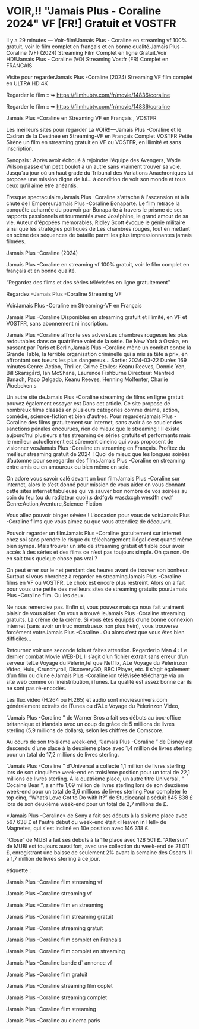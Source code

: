 # VOIR,!! "Jamais Plus - Coraline 2024" VF [FR!] Gratuit et VOSTFR
il y a 29 minutes — Voir-film!Jamais Plus - Coraline en streaming vf 100% gratuit, voir le film complet en français et en bonne qualité.Jamais Plus -Coraline (VF) (2024) Streaming Film Complet en ligne Gratuit.Voir HD!!Jamais Plus - Coraline (VO) Streaming Vostfr (FR) Complet en FRANCAIS

Visite pour regarderJamais Plus -Coraline (2024) Streaming VF film complet en ULTRA HD 4K

Regarder le film :: ➥ https://filmhubtv.com/fr/movie/14836/coraline

Regarder le film :: ➥ https://filmhubtv.com/fr/movie/14836/coraline


Jamais Plus -Coraline en Streaming VF en Français , VOSTFR

Les meilleurs sites pour regarder La VOIR!!—Jamais Plus -Coraline et le Cadran de la Destinée en Streaming-VF en Français Complet VOSTFR Petite Sirène un film en streaming gratuit en VF ou VOSTFR, en illimité et sans inscription.

Synopsis : Après avoir échoué à rejoindre l’équipe des Avengers, Wade Wilson passe d’un petit boulot à un autre sans vraiment trouver sa voie. Jusqu’au jour où un haut gradé du Tribunal des Variations Anachroniques lui propose une mission digne de lui… à condition de voir son monde et tous ceux qu’il aime être anéantis.

Fresque spectaculaire,Jamais Plus -Coraline s'attache à l'ascension et à la chute de l'EmpereurJamais Plus -Coraline Bonaparte. Le film retrace la conquête acharnée du pouvoir par Bonaparte à travers le prisme de ses rapports passionnels et tourmentés avec Joséphine, le grand amour de sa vie. Auteur d'épopées mémorables, Ridley Scott évoque le génie militaire ainsi que les stratégies politiques de Les chambres rouges, tout en mettant en scène des séquences de bataille parmi les plus impressionnantes jamais filmées.

Jamais Plus -Coraline (2024)

Jamais Plus -Coraline en streaming vf 100% gratuit, voir le film complet en français et en bonne qualité.

“Regardez des films et des séries télévisées en ligne gratuitement”

Regardez –Jamais Plus -Coraline Streaming VF

VoirJamais Plus -Coraline en Streaming-VF en Français

Jamais Plus -Coraline Disponibles en streaming gratuit et illimité, en VF et VOSTFR, sans abonnement ni inscription.

Jamais Plus -Coraline affronte ses adversLes chambres rougeses les plus redoutables dans ce quatrième volet de la série. De New York à Osaka, en passant par Paris et Berlin,Jamais Plus -Coraline mène un combat contre la Grande Table, la terrible organisation criminelle qui a mis sa tête à prix, en affrontant ses tueurs les plus dangereux... Sortie: 2024-03-22 Durée: 169 minutes Genre: Action, Thriller, Crime Etoiles: Keanu Reeves, Donnie Yen, Bill Skarsgård, Ian McShane, Laurence Fishburne Directeur: Manfred Banach, Paco Delgado, Keanu Reeves, Henning Molfenter, Charlie Woebcken.s

Un autre site deJamais Plus -Coraline streaming de films en ligne gratuit pouvez également essayer est Dans cet article. Ce site propose de nombreux films classés en plusieurs catégories comme drame, action, comédie, science-fiction et bien d'autres. Pour regarderJamais Plus -Coraline des films gratuitement sur Internet, sans avoir à se soucier des sanctions pénales encourues, rien de mieux que le streaming ! Il existe aujourd’hui plusieurs sites streaming de séries gratuits et performants mais le meilleur actuellement est sûrement cineinc qui vous proposent de visionner vosJamais Plus -Coraline en streaming en Français. Profitez du meilleur streaming gratuit de 2024 ! Quoi de mieux que les longues soirées d’automne pour se regarder des filmsJamais Plus -Coraline en streaming entre amis ou en amoureux ou bien même en solo.

On adore vous savoir calé devant un bon filmJamais Plus -Coraline sur internet, alors le s’est donné pour mission de vous aider en vous donnant cette sites internet fabuleuse qui va sauver bon nombre de vos soirées au coin du feu (ou du radiateur quoi).s drdfgvb wasdxcgh wesdfh swdf Genre:Action,Aventure,Science-Fiction

Vous allez pouvoir binger sévère ! L’occasion pour vous de voirJamais Plus -Coraline films que vous aimez ou que vous attendiez de découvrir.

Pouvoir regarder un filmJamais Plus -Coraline gratuitement sur internet chez soi sans prendre le risque du téléchargement illégal c’est quand même bien sympa. Mais trouver un site de streaming gratuit et fiable pour avoir accès à des séries et des films ce n’est pas toujours simple. Oh ça non. On en sait tous quelque chose pas vrai ?

On peut errer sur le net pendant des heures avant de trouver son bonheur. Surtout si vous cherchez à regarder en streamingJamais Plus -Coraline films en VF ou VOSTFR. Le choix est encore plus restreint. Alors on a fait pour vous une petite des meilleurs sites de streaming gratuits pourJamais Plus -Coraline film. Ou les deux.

Ne nous remerciez pas. Enfin si, vous pouvez mais ça nous fait vraiment plaisir de vous aider. On vous a trouvé leJamais Plus -Coraline streaming gratuits. La crème de la crème. Si vous êtes équipés d’une bonne connexion internet (sans avoir un truc monstrueux non plus hein), vous trouverez forcément votreJamais Plus -Coraline . Ou alors c’est que vous êtes bien difficiles…

Retournez voir une seconde fois et faites attention. RegarderIp Man 4 : Le dernier combat Movie WEB-DL Il s’agit d’un fichier extrait sans erreur d’un serveur telLe Voyage du Pèlerin,tel que Netflix, ALe Voyage du Pèlerinzon Video, Hulu, Crunchyroll, DiscoveryGO, BBC iPlayer, etc. Il s’agit également d’un film ou d’une éJamais Plus -Coraline ion télévisée téléchargé via un site web comme on lineistribution, iTunes. La qualité est assez bonne car ils ne sont pas ré-encodés.

Les flux vidéo (H.264 ou H.265) et audio sont moviesunivers.com généralement extraits de iTunes ou d’ALe Voyage du Pèlerinzon Video,

“Jamais Plus -Coraline ” de Warner Bros a fait ses débuts au box-office britannique et irlandais avec un coup de grâce de 5 millions de livres sterling (5,9 millions de dollars), selon les chiffres de Comscore.

Au cours de son troisième week-end, “Jamais Plus -Coraline ” de Disney est descendu d'une place à la deuxième place avec 1,4 million de livres sterling pour un total de 17,2 millions de livres sterling.

“Jamais Plus -Coraline ” d'Universal a collecté 1,1 million de livres sterling lors de son cinquième week-end en troisième position pour un total de 22,1 millions de livres sterling. À la quatrième place, un autre titre Universal, “ Cocaine Bear ”, a sniffé 1,09 million de livres sterling lors de son deuxième week-end pour un total de 3,6 millions de livres sterling.Pour compléter le top cinq, “What’s Love Got to Do with It?” de Studiocanal a séduit 845 838 £ lors de son deuxième week-end pour un total de 2,7 millions de £.

«Jamais Plus -Coraline» de Sony a fait ses débuts à la sixième place avec 567 638 £ et l'autre début du week-end était «Heaven in Hell» de Magnetes, qui s'est incliné en 10e position avec 146 318 £.

“Close” de MUBI a fait ses débuts à la 11e place avec 128 501 £. “Aftersun” de MUBI est toujours aussi fort, avec une collection du week-end de 21 011 £, enregistrant une baisse de seulement 2% avant la semaine des Oscars. Il a 1,7 million de livres sterling à ce jour.

étiquette :

Jamais Plus -Coraline film streaming vf

Jamais Plus -Coraline streaming vf

Jamais Plus -Coraline film en streaming

Jamais Plus -Coraline film streaming gratuit

Jamais Plus -Coraline streaming gratuit

Jamais Plus -Coraline film complet en Francais

Jamais Plus -Coraline film complet en streaming

Jamais Plus -Coraline bande d` annonce vf

Jamais Plus -Coraline film gratuit

Jamais Plus -Coraline streaming film coplet

Jamais Plus -Coraline streaming complet

Jamais Plus -Coraline film streaming

Jamais Plus -Coraline au cinema paris
